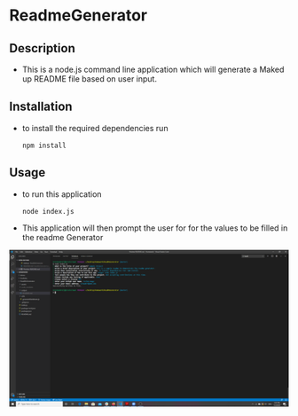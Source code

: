 # ReadmeGenerator

## Description

* This is a node.js command line application which will generate a Maked up README file based on user input.

## Installation

* to install the required dependencies run

    ```
    npm install
    ```

## Usage

* to run this application

    ```
    node index.js
    ```
* This application will then prompt the user for for the values to be filled in the readme Generator

<img src= "assets/images/terminal_screenshot.png" style="width: 1600px; height: auto;">

## 